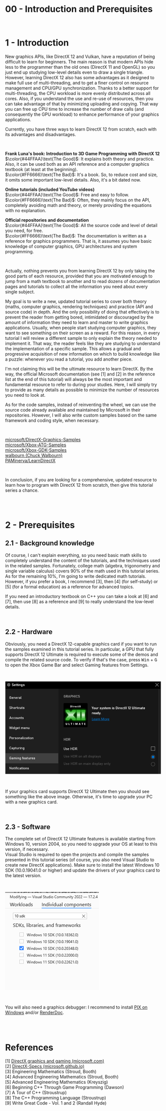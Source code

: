 # 00 - Introduction and Prerequisites

<br>

# 1 - Introduction

New graphics APIs, like DirectX 12 and Vulkan, have a reputation of being difficult to learn for beginners. The main reason is that modern APIs hide less to the programmer than the old ones (DirectX 11 and OpenGL) so you just end up studying low-level details even to draw a single triangle. However, learning DirectX 12 also has some advantages as it designed to make full use of multi-threading, and to get a finer control on resource management and CPU/GPU synchronization. Thanks to a better support for multi-threading, the CPU workload is more evenly distributed across all cores. Also, if you understand the use and re-use of resources, then you can take advantage of that by minimizing uploading and copying. That way you can free up CPU time to increase the number of draw calls (and consequently the GPU workload) to enhance performance of your graphics applications.

Currently, you have three ways to learn DirectX 12 from scratch, each with its advantages and disadvantages.

<br>

**Frank Luna's book: Introduction to 3D Game Programming with DirectX 12** <br>
$\color{#44FFAA}\text{The Good}$: It explains both theory and practice. Also, it can be used both as an API reference and a computer graphics textbook (at least at the beginning). <br>
$\color{#FF6666}\text{The Bad}$: It's a book. So, to reduce cost and size, it omits some important low-level details. Also, it's a bit dated now.

**Online tutorials (included YouTube videos)** <br>
$\color{#44FFAA}\text{The Good}$: Free and easy to follow. <br>
$\color{#FF6666}\text{The Bad}$: Often, they mainly focus on the API, completely avoiding math and theory, or merely providing the equations with no explanation. <br>

**Official repositories and documentation** <br>
$\color{#44FFAA}\text{The Good}$: All the source code and level of detail you need, for free.<br>
$\color{#FF6666}\text{The Bad}$: The documentation is written as a reference for graphics programmers. That is, it assumes you have basic knowledge of computer graphics, GPU architectures and system programming.<br>

<br>

Actually, nothing prevents you from learning DirectX 12 by only taking the good parts of each resource, provided that you are motivated enough to jump from a math textbook to another and to read dozens of documentation pages and tutorials to collect all the information you need about every single subject.

My goal is to write a new, updated tutorial series to cover both theory (maths, computer graphics, rendering techniques) and practice (API and source code) in depth. And the only possibility of doing that effectively is to prevent the reader from getting bored, intimidated or discouraged by the amount of information they need to learn and master to write graphics applications. Usually, when people start studying computer graphics, they want to see something on their screen as a reward. For this reason, in every tutorial I will review a different sample to only explain the theory needed to implement it. That way, the reader feels like they are studying to understand the implementation of a specific sample. This allows a gradual and progressive acquisition of new information on which to build knowledge like a puzzle: whenever you read a tutorial, you add another piece.

I'm not claiming this will be the ultimate resource to learn DirectX. By the way, the official Microsoft documentation (see [1] and [2] in the reference list at the end of this tutorial) will always be the most important and fundamental resource to refer to during your studies. Here, I will simply try to provide as many details as possible to minimize the number of resources you need to look at.

As for the code samples, instead of reinventing the wheel, we can use the source code already available and maintained by Microsoft in their repositories. However, I will also write custom samples based on the same framework and coding style, when necessary.

<br>

[microsoft/DirectX-Graphics-Samples](https://github.com/microsoft/DirectX-Graphics-Samples) <br>
[microsoft/Xbox-ATG-Samples](https://github.com/microsoft/Xbox-ATG-Samples) <br>
[microsoft/Xbox-GDK-Samples](https://github.com/microsoft/Xbox-GDK-Samples) <br>
[walbourn (Chuck Walbourn)](https://github.com/walbourn) <br>
[PAMinerva/LearnDirectX](https://github.com/PAMinerva/LearnDirectX) <br>

<br>

In conclusion, if you are looking for a comprehensive, updated resource to learn how to program with DirectX 12 from scratch, then give this tutorial series a chance.

<br>

<br>

# 2 - Prerequisites
## 2.1 - Background knowledge

Of course, I can't explain everything, so you need basic math skills to completely understand the content of the tutorials, and the techniques used in the related samples. Fortunately, college math (algebra, trigonometry and single variable calculus) covers 90% of the math used in this tutorial series. As for the remaining 10%, I'm going to write dedicated math tutorials. However, if you prefer a book, I recommend [3], then [4] (for self-study) or [5] (for a formal education) as a reference for advanced topics.

If you need an introductory textbook on C++ you can take a look at [6] and [7], then use [8] as a reference and [9] to really understand the low-level details.

<br>

## 2.2 - Hardware

Obviously, you need a DirectX 12-capable graphics card if you want to run the samples examined in this tutorial series. In particular, a GPU that fully supports DirectX 12 Ultimate is required to execute some of the demos and compile the related source code. To verify if that's the case, press <kbd>Win</kbd> + <kbd>G</kbd> to open the Xbox Game Bar and select Gaming features from Settings.

<br>

![Image](images/00/XboxGameBar.png)

<br>

If your graphics card supports DirectX 12 Ultimate then you should see something like the above image. Otherwise, it's time to upgrade your PC with a new graphics card.

<br>

## 2.3 - Software

The complete set of DirectX 12 Ultimate features is available starting from Windows 10, version 2004, so you need to upgrade your OS at least to this version, if necessary.<br>
Visual Studio is required to open the projects and compile the samples presented in this tutorial series (of course, you also need Visual Studio to create new DirectX applications). Make sure to install the latest Windows 10 SDK (10.0.19041.0 or higher) and update the drivers of your graphics card to the latest version.

<br>

![Image](images/00/win10-sdk.PNG)

<br>

You will also need a graphics debugger: I recommend to install [PIX on Windows](https://devblogs.microsoft.com/pix/download/) and/or [RenderDoc](https://renderdoc.org/).

<br>

<br>

# References
[1] [DirectX graphics and gaming (microsoft.com)](https://docs.microsoft.com/en-us/windows/win32/directx) <br>
[2] [DirectX-Specs (microsoft.github.io)](https://microsoft.github.io/DirectX-Specs/) <br>
[3] Engineering Mathematics (Stroud, Booth) <br>
[4] Advanced Engineering Mathematics (Stroud, Booth) <br>
[5] Advanced Engineering Mathematics (Kreyszig) <br>
[6] Beginning C++ Through Game Programming (Dawson) <br>
[7] A Tour of C++ (Stroustrup) <br>
[8] The C++ Programming Language (Stroustrup) <br>
[9] Write Great Code - Vol. 1 and 2 (Randall Hyde)
